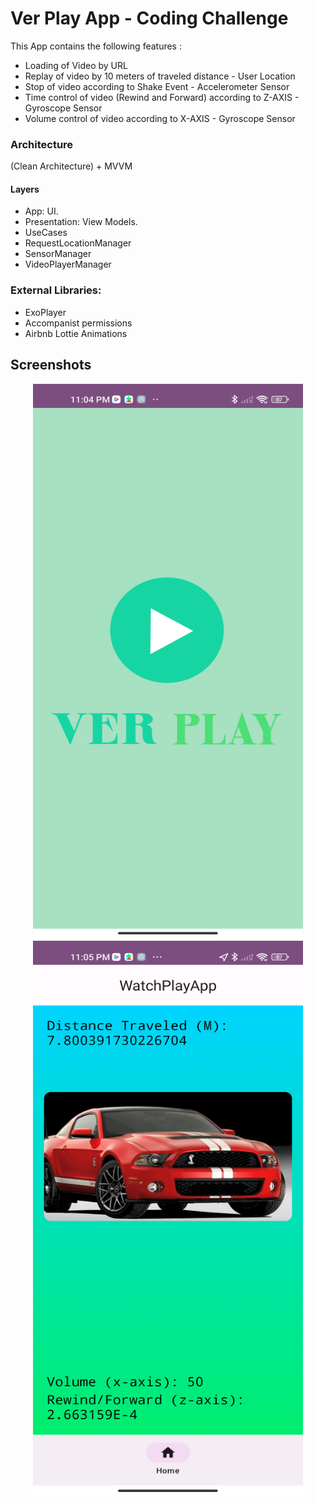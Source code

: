 # Ver Play App - Coding Challenge

This App contains the following features : 

* Loading of Video by URL
* Replay of video by 10 meters of traveled distance - User Location
* Stop of video according to Shake Event - Accelerometer Sensor
* Time control of video (Rewind and Forward) according to Z-AXIS - Gyroscope Sensor
* Volume control of video according to X-AXIS - Gyroscope Sensor

### Architecture

(Clean Architecture) + MVVM 

#### Layers

* App: UI.
* Presentation: View Models.
* UseCases
* RequestLocationManager
* SensorManager
* VideoPlayerManager

### External Libraries: 

* ExoPlayer
* Accompanist permissions
* Airbnb Lottie Animations


## Screenshots 

<p align="center">
  <img width="432" height="888" src="screenshots/splash.png">
  <img width="432" height="888" src="screenshots/home.png">
</p>

